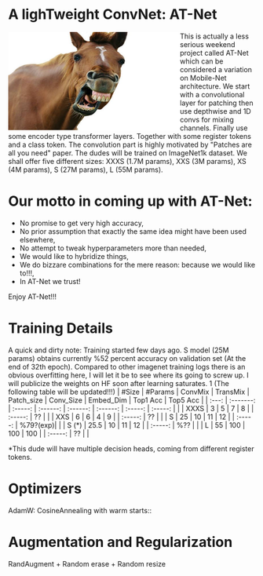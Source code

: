 
# A lighTweight ConvNet: AT-Net


<a href="https://www.youtube.com/shorts/3BW1lBgtbbs" class="follow"> 
<img align="left" width="350" height="200" src="at_net.JPG"> 
</a>
This is actually a less serious weekend project called AT-Net which can be considered a variation on Mobile-Net architecture. We start with a convolutional layer for patching then use depthwise and 1D convs for mixing channels. Finally use some encoder type transformer layers. Together with some register tokens and a class token. The convolution part is highly motivated by "Patches are all you need" paper. The dudes will be trained on ImageNet1k dataset. We shall offer five different sizes: XXXS (1.7M params), XXS (3M params), XS (4M params), S (27M params), L (55M params). 
 <h1> Our motto in coming up with AT-Net:</h1>
 <ul> 
  <li> No promise to get very high accuracy,</li>
  <li> No prior assumption that exactly the same idea might have been used elsewhere,</li>
  <li> No attempt to tweak hyperparameters more than needed,</li>
  <li> We would like to hybridize things,</li>
  <li> We do bizzare combinations for the mere reason: because we would like to!!!,</li>
  <li> In AT-Net we trust!</li>
  
</ul> 
Enjoy AT-Net!!!

# Training Details
A quick and dirty note: Training started few days ago. S model (25M params) obtains currently %52 percent accuracy on validation set (At the end of 32th epoch). Compared to other imagenet training logs there is an obvious overfitting here, I will let it be to see where its going to screw up. I will publicize the weights on HF soon after learning saturates. 
1
(The following table will be updated!!!)
| #Size  |  #Params  |  ConvMix | TransMix |  Patch_size | Conv_Size | Embed_Dim | Top1 Acc |  Top5 Acc | 
| :---:  | :-------: | :-----:  | :------: | :------:    | :------:  | :-----:   | :-----:  |     | 
|  XXXS  |  3        |  5       |  7       |  8          |           | :-----:   | ??       | | 
|  XXS   |  6        |  6       |  4       |  9          |           | :-----:   | ??       | | 
|  S     |  25       |  10      |  11      |  12         |           | :-----:   | %79?(exp)| |
|  S (*) |  25.5     |  10      |  11      |  12         |           | :-----:   | %??      | |
|  L     |  55       | 100      |  100     |  100        |           | :-----:   | ??       | |

*This dude will have multiple decision heads, coming from different register tokens.

# Optimizers
AdamW:
CosineAnnealing with warm starts::
 
# Augmentation and Regularization

RandAugment + Random erase + Random resize
